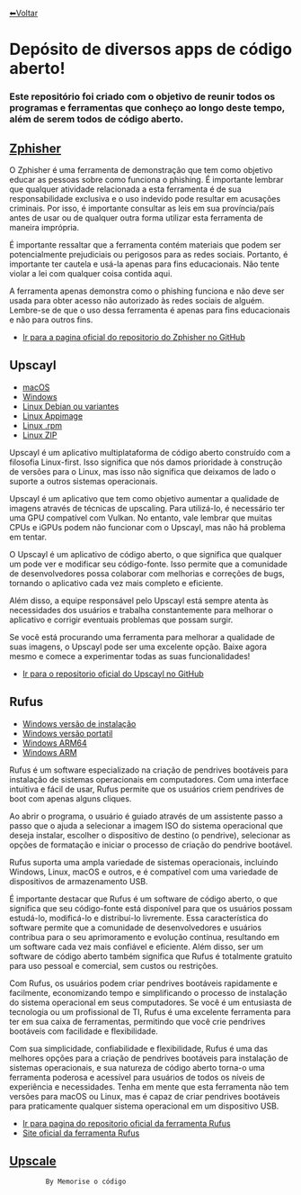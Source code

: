[⬅Voltar](https://memorise-codigos.github.io)
# Depósito de diversos apps de código aberto!
### Este repositório foi criado com o objetivo de reunir todos os programas e ferramentas que conheço ao longo deste tempo, além de serem todos de código aberto.
## [Zphisher](https://github.com/cloud-xjosematheus/Deposito-de-apps-incrives/releases/download/zphisher/zphisher.zip)
O Zphisher é uma ferramenta de demonstração que tem como objetivo educar as pessoas sobre como funciona o phishing. É importante lembrar que qualquer atividade relacionada a esta ferramenta é de sua responsabilidade exclusiva e o uso indevido pode resultar em acusações criminais. Por isso, é importante consultar as leis em sua província/país antes de usar ou de qualquer outra forma utilizar esta ferramenta de maneira imprópria.

É importante ressaltar que a ferramenta contém materiais que podem ser potencialmente prejudiciais ou perigosos para as redes sociais. Portanto, é importante ter cautela e usá-la apenas para fins educacionais. Não tente violar a lei com qualquer coisa contida aqui.

A ferramenta apenas demonstra como o phishing funciona e não deve ser usada para obter acesso não autorizado às redes sociais de alguém. Lembre-se de que o uso dessa ferramenta é apenas para fins educacionais e não para outros fins.
- [Ir para a pagina oficial do repositorio do Zphisher no GitHub](https://github.com/htr-tech/zphisher)
## Upscayl
- [macOS](https://github.com/cloud-xjosematheus/Deposito-de-apps-incrives/releases/download/res/upscayl-2.0.1-mac.dmg)
- [Windows](https://github.com/cloud-xjosematheus/Deposito-de-apps-incrives/releases/download/res/upscayl-2.0.1-win.exe)
- [Linux Debian ou variantes](https://github.com/cloud-xjosematheus/Deposito-de-apps-incrives/releases/download/res/upscayl-2.0.1-linux.deb)
- [Linux Appimage](https://github.com/cloud-xjosematheus/Deposito-de-apps-incrives/releases/download/res/upscayl-2.0.1-linux.AppImage)
- [Linux .rpm](https://github.com/cloud-xjosematheus/Deposito-de-apps-incrives/releases/download/res/upscayl-2.0.1-linux.rpm)
- [Linux ZIP](https://github.com/cloud-xjosematheus/Deposito-de-apps-incrives/releases/download/res/upscayl-2.0.1-linux.zip)

Upscayl é um aplicativo multiplataforma de código aberto construído com a filosofia Linux-first. Isso significa que nós damos prioridade à construção de versões para o Linux, mas isso não significa que deixamos de lado o suporte a outros sistemas operacionais.

Upscayl é um aplicativo que tem como objetivo aumentar a qualidade de imagens através de técnicas de upscaling. Para utilizá-lo, é necessário ter uma GPU compatível com Vulkan. No entanto, vale lembrar que muitas CPUs e iGPUs podem não funcionar com o Upscayl, mas não há problema em tentar.

O Upscayl é um aplicativo de código aberto, o que significa que qualquer um pode ver e modificar seu código-fonte. Isso permite que a comunidade de desenvolvedores possa colaborar com melhorias e correções de bugs, tornando o aplicativo cada vez mais completo e eficiente.

Além disso, a equipe responsável pelo Upscayl está sempre atenta às necessidades dos usuários e trabalha constantemente para melhorar o aplicativo e corrigir eventuais problemas que possam surgir.

Se você está procurando uma ferramenta para melhorar a qualidade de suas imagens, o Upscayl pode ser uma excelente opção. Baixe agora mesmo e comece a experimentar todas as suas funcionalidades!
- [Ir para o repositorio oficial do Upscayl no GitHub](https://github.com/upscayl/upscayl)
## Rufus
- [Windows versão de instalação](https://github.com/Memorise-codigos/Deposito-de-apps-incrives/releases/download/Rufus/rufus-3.22.exe)
- [Windows versão portatil](https://github.com/Memorise-codigos/Deposito-de-apps-incrives/releases/download/Rufus/rufus-3.22.Portable.exe)
- [Windows ARM64](https://github.com/Memorise-codigos/Deposito-de-apps-incrives/releases/download/Rufus/rufus-3.22_arm64.exe)
- [Windows ARM](https://github.com/Memorise-codigos/Deposito-de-apps-incrives/releases/download/Rufus/rufus-3.22_arm.exe)

Rufus é um software especializado na criação de pendrives bootáveis para instalação de sistemas operacionais em computadores. Com uma interface intuitiva e fácil de usar, Rufus permite que os usuários criem pendrives de boot com apenas alguns cliques.

Ao abrir o programa, o usuário é guiado através de um assistente passo a passo que o ajuda a selecionar a imagem ISO do sistema operacional que deseja instalar, escolher o dispositivo de destino (o pendrive), selecionar as opções de formatação e iniciar o processo de criação do pendrive bootável.

Rufus suporta uma ampla variedade de sistemas operacionais, incluindo Windows, Linux, macOS e outros, e é compatível com uma variedade de dispositivos de armazenamento USB.

É importante destacar que Rufus é um software de código aberto, o que significa que seu código-fonte está disponível para que os usuários possam estudá-lo, modificá-lo e distribuí-lo livremente. Essa característica do software permite que a comunidade de desenvolvedores e usuários contribua para o seu aprimoramento e evolução contínua, resultando em um software cada vez mais confiável e eficiente. Além disso, ser um software de código aberto também significa que Rufus é totalmente gratuito para uso pessoal e comercial, sem custos ou restrições.

Com Rufus, os usuários podem criar pendrives bootáveis rapidamente e facilmente, economizando tempo e simplificando o processo de instalação do sistema operacional em seus computadores. Se você é um entusiasta de tecnologia ou um profissional de TI, Rufus é uma excelente ferramenta para ter em sua caixa de ferramentas, permitindo que você crie pendrives bootáveis com facilidade e flexibilidade.

Com sua simplicidade, confiabilidade e flexibilidade, Rufus é uma das melhores opções para a criação de pendrives bootáveis para instalação de sistemas operacionais, e sua natureza de código aberto torna-o uma ferramenta poderosa e acessível para usuários de todos os níveis de experiência e necessidades. Tenha em mente que esta ferramenta não tem versões para macOS ou Linux, mas é capaz de criar pendrives bootáveis para praticamente qualquer sistema operacional em um dispositivo USB.
- [Ir para pagina do repositorio oficial da ferramenta Rufus](https://github.com/pbatard/rufus)
- [Site oficial da ferramenta Rufus](https://rufus.ie/pt_BR/)

## [Upscale](https://github.com/cloud-xjosematheus/upscale.git)


             By Memorise o código
